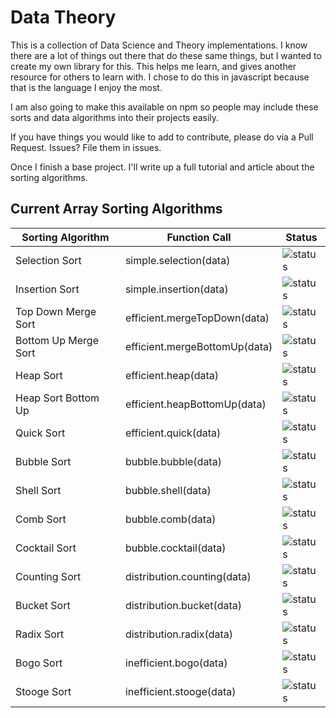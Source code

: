 # Data Theory

This is a collection of Data Science and Theory implementations. I know there are a lot of 
things out there that do these same things, but I wanted to create my own library
for this. This helps me learn, and gives another resource for others to learn with. 
I chose to do this in javascript because that is the language I enjoy
the most.

I am also going to make this available on npm so people may include these 
sorts and data algorithms into their projects easily.

If you have things you would like to add to contribute, please do via a 
Pull Request. Issues? File them in issues.

Once I finish a base project. I'll write up a full tutorial and article 
about the sorting algorithms.

## Current Array Sorting Algorithms

| Sorting Algorithm    | Function Call                 | Status                                                                   |
|----------------------|-------------------------------|--------------------------------------------------------------------------|
| Selection Sort       | simple.selection(data)        | ![status](https://img.shields.io/badge/status-completed-brightgreen.svg) |
| Insertion Sort       | simple.insertion(data)        | ![status](https://img.shields.io/badge/status-completed-brightgreen.svg) |
| Top Down Merge Sort  | efficient.mergeTopDown(data)  | ![status](https://img.shields.io/badge/status-completed-brightgreen.svg) |
| Bottom Up Merge Sort | efficient.mergeBottomUp(data) | ![status](https://img.shields.io/badge/status-completed-brightgreen.svg) |
| Heap Sort            | efficient.heap(data)          | ![status](https://img.shields.io/badge/status-in%20progress-yellow.svg)  |
| Heap Sort Bottom Up  | efficient.heapBottomUp(data)  | ![status](https://img.shields.io/badge/status-not%20started-red.svg)     |
| Quick Sort           | efficient.quick(data)         | ![status](https://img.shields.io/badge/status-not%20started-red.svg)     |
| Bubble Sort          | bubble.bubble(data)           | ![status](https://img.shields.io/badge/status-completed-brightgreen.svg) |
| Shell Sort           | bubble.shell(data)            | ![status](https://img.shields.io/badge/status-completed-brightgreen.svg) |
| Comb Sort            | bubble.comb(data)             | ![status](https://img.shields.io/badge/status-completed-brightgreen.svg) |
| Cocktail Sort        | bubble.cocktail(data)         | ![status](https://img.shields.io/badge/status-in%20progress-yellow.svg)  |
| Counting Sort        | distribution.counting(data)   | ![status](https://img.shields.io/badge/status-not%20started-red.svg)     |
| Bucket Sort          | distribution.bucket(data)     | ![status](https://img.shields.io/badge/status-not%20started-red.svg)     |
| Radix Sort           | distribution.radix(data)      | ![status](https://img.shields.io/badge/status-not%20started-red.svg)     |
| Bogo Sort            | inefficient.bogo(data)        | ![status](https://img.shields.io/badge/status-not%20started-red.svg)     |
| Stooge Sort          | inefficient.stooge(data)      | ![status](https://img.shields.io/badge/status-not%20started-red.svg)     |